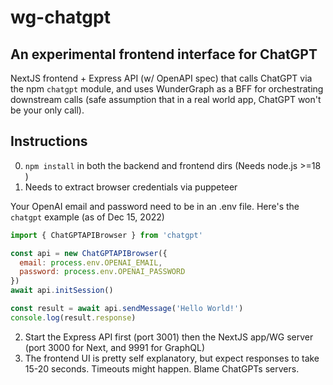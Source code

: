 # wg-chatgpt

## An experimental frontend interface for ChatGPT
NextJS frontend + Express API (w/ OpenAPI spec) that calls ChatGPT via the npm ```chatgpt``` module, and uses WunderGraph as a BFF for orchestrating downstream calls (safe assumption that in a real world app, ChatGPT won't be your only call).

## Instructions
0. ```npm install``` in both the backend and frontend dirs (Needs node.js >=18 )
1. Needs to extract browser credentials via puppeteer

Your OpenAI email and password need to be in an .env file. Here's the ```chatgpt``` example (as of Dec 15, 2022)
```javascript
import { ChatGPTAPIBrowser } from 'chatgpt'

const api = new ChatGPTAPIBrowser({
  email: process.env.OPENAI_EMAIL,
  password: process.env.OPENAI_PASSWORD
})
await api.initSession()

const result = await api.sendMessage('Hello World!')
console.log(result.response)
```

2. Start the Express API first (port 3001) then the NextJS app/WG server (port 3000 for Next, and 9991 for GraphQL) 
3. The frontend UI is pretty self explanatory, but expect responses to take 15-20 seconds. Timeouts might happen. Blame ChatGPTs servers.
